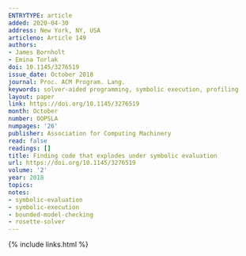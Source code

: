 ```yaml
---
ENTRYTYPE: article
added: 2020-04-30
address: New York, NY, USA
articleno: Article 149
authors:
- James Bornholt
- Emina Torlak
doi: 10.1145/3276519
issue_date: October 2018
journal: Proc. ACM Program. Lang.
keywords: solver-aided programming, symbolic execution, profiling
layout: paper
link: https://doi.org/10.1145/3276519
month: October
number: OOPSLA
numpages: '26'
publisher: Association for Computing Machinery
read: false
readings: []
title: Finding code that explodes under symbolic evaluation
url: https://doi.org/10.1145/3276519
volume: '2'
year: 2018
topics:
notes:
- symbolic-evaluation
- symbolic-execution
- bounded-model-checking
- rosette-solver
---
```


{% include links.html %}
